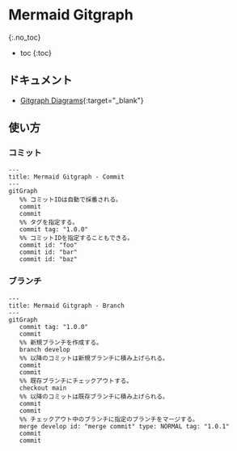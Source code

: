 # Mermaid Gitgraph
{:.no_toc}

* toc
{:toc}

## ドキュメント
- [Gitgraph Diagrams](https://mermaid.js.org/syntax/gitgraph.html){:target="_blank"}

## 使い方

### コミット
```mermaid
---
title: Mermaid Gitgraph - Commit
---
gitGraph
   %% コミットIDは自動で採番される。
   commit
   commit
   %% タグを指定する。
   commit tag: "1.0.0"
   %% コミットIDを指定することもできる。
   commit id: "foo"
   commit id: "bar"
   commit id: "baz"
```

### ブランチ
```mermaid
---
title: Mermaid Gitgraph - Branch
---
gitGraph
   commit tag: "1.0.0"
   commit
   %% 新規ブランチを作成する。
   branch develop
   %% 以降のコミットは新規ブランチに積み上げられる。
   commit
   commit
   %% 既存ブランチにチェックアウトする。
   checkout main
   %% 以降のコミットは既存ブランチに積み上げられる。
   commit
   commit
   %% チェックアウト中のブランチに指定のブランチをマージする。
   merge develop id: "merge commit" type: NORMAL tag: "1.0.1"
   commit
   commit
```
